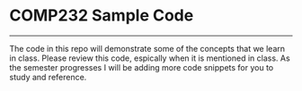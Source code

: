 # COMP232 Sample Code
---
The code in this repo will demonstrate some of the concepts that we learn in class. Please review this code, espically when it is mentioned in class. As the semester progresses I will be adding more code snippets for you to study and reference.
